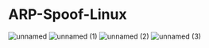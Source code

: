 # ARP-Spoof-Linux

![unnamed](https://user-images.githubusercontent.com/18682206/210590286-7e1c8414-98cb-4914-ad99-2efa21b6d419.png)
![unnamed (1)](https://user-images.githubusercontent.com/18682206/210590319-ed0e08f3-10ca-4008-bec9-3994610ac2e5.png)
![unnamed (2)](https://user-images.githubusercontent.com/18682206/210590329-f74dd293-297f-4ab1-b02b-85ca8f1e860d.png)
![unnamed (3)](https://user-images.githubusercontent.com/18682206/210590346-64437860-aabb-4fb8-b61a-ce5d33451404.png)
